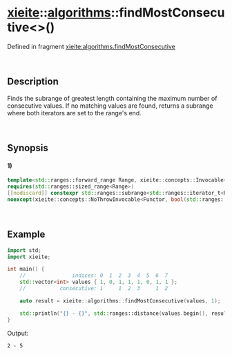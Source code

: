 # [xieite](../../xieite.md)\:\:[algorithms](../../algorithms.md)\:\:findMostConsecutive\<\>\(\)
Defined in fragment [xieite:algorithms.findMostConsecutive](../../../src/algorithms/find_most_consecutive.cpp)

&nbsp;

## Description
Finds the subrange of greatest length containing the maximum number of consecutive values. If no matching values are found, returns a subrange where both iterators are set to the range's end.

&nbsp;

## Synopsis
#### 1)
```cpp
template<std::ranges::forward_range Range, xieite::concepts::Invocable<bool(std::ranges::range_common_reference_t<Range>, std::ranges::range_common_reference_t<Range>)> Functor = std::ranges::equal_to>
requires(std::ranges::sized_range<Range>)
[[nodiscard]] constexpr std::ranges::subrange<std::ranges::iterator_t<Range>> findMostConsecutive(Range& range, const std::ranges::range_common_reference_t<Range> value, Functor&& comparator = Functor())
noexcept(xieite::concepts::NoThrowInvocable<Functor, bool(std::ranges::range_common_reference_t<Range>, std::ranges::range_common_reference_t<Range>)> && xieite::concepts::NoThrowOperableRange<Range>);
```

&nbsp;

## Example
```cpp
import std;
import xieite;

int main() {
    //               indices: 0  1  2  3  4  5  6  7
    std::vector<int> values { 1, 0, 1, 1, 1, 0, 1, 1 };
    //           consecutive: 1     1  2  3     1  2

    auto result = xieite::algorithms::findMostConsecutive(values, 1);

    std::println("{} - {}", std::ranges::distance(values.begin(), result.begin()), std::ranges::distance(values.begin(), result.end()));
}
```
Output:
```
2 - 5
```
